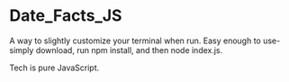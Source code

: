 # Date_Facts_JS

A way to slightly customize your terminal when run. Easy enough to use- simply download, run npm install, and then node index.js.

Tech is pure JavaScript. 
